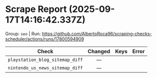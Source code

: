 # Scrape Report (2025-09-17T14:16:42.337Z)

Group: `seo`  |  Run: https://github.com/AlbertoRoca96/scraping-checks-scheduler/actions/runs/17800594909

| Check | Changed | Keys | Error |
|---|:---:|:--|:--|
| `playstation_blog_sitemap_diff` | — |  |  |
| `nintendo_us_news_sitemap_diff` | — |  |  |
